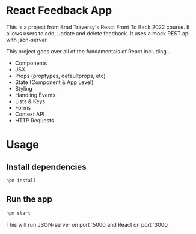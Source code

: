 # React Feedback App

This is a project from Brad Traversy's React Front To Back 2022 course. It allows users to add, update and delete feedback. It uses a mock REST api with json-server.

This project goes over all of the fundamentals of React including...

- Components
- JSX
- Props (proptypes, defaultprops, etc)
- State (Component & App Level)
- Styling
- Handling Events
- Lists & Keys
- Forms
- Context API
- HTTP Requests

# Usage

## Install dependencies

```bash
npm install
```

## Run the app

```bash
npm start
```

This will run JSON-server on port :5000 and React on port :3000
